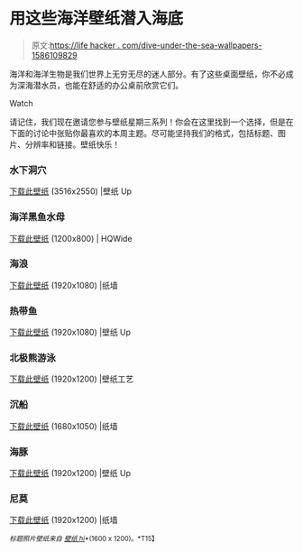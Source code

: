 # 用这些海洋壁纸潜入海底

> 原文:[https://life hacker . com/dive-under-the-sea-wallpapers-1586109829](https://lifehacker.com/dive-under-the-sea-with-these-ocean-wallpapers-1586109829)

海洋和海洋生物是我们世界上无穷无尽的迷人部分。有了这些桌面壁纸，你不必成为深海潜水员，也能在舒适的办公桌前欣赏它们。

Watch

请记住，我们现在邀请您参与壁纸星期三系列！你会在这里找到一个选择，但是在下面的讨论中张贴你最喜欢的本周主题。尽可能坚持我们的格式，包括标题、图片、分辨率和链接。壁纸快乐！

### 水下洞穴

[下载此壁纸](http://www.wallpaperup.com/332463/scuba_diving_diver_ocean_sea_underwater_shark.html) (3516x2550) |壁纸 Up

### 海洋黑鱼水母

[下载此壁纸](http://hqwide.com/ocean-dark-fish-medusa-glowing-underwater-alexander-semenov-wallpaper-67518/) (1200x800) | HQWide

### 海浪

[下载此壁纸](http://www.thepaperwall.com/wallpaper.php?view=f8408e9b567044e84782fcb86335873f182bfd3e) (1920x1080) |纸墙

### 热带鱼

[下载此壁纸](http://www.wallpaperup.com/27888/nature_animals_sealife_tropical_fishes_color_underwater_sea_ocean_coral_reef.html) (1920x1080) |壁纸 Up

### 北极熊游泳

[下载此壁纸](http://wallpaperscraft.com/wallpaper/polar_bear_underwater_swimming_diving_polar_16654) (1920x1200) |壁纸工艺

### 沉船

[下载此壁纸](http://www.thepaperwall.com/wallpaper.php?view=73b8e3c60adc202ec205ecd024056ad47a62d1cc) (1680x1050) |纸墙

### 海豚

[下载此壁纸](http://www.wallpaperup.com/11325/Whales_dolphins_underwater.html) (1920x1200) |壁纸 Up

### 尼莫

[下载此壁纸](http://www.thepaperwall.com/wallpaper.php?view=36e3d30f8d05bd211ed1762d535c467054cf0d73) (1920x1200) |纸墙

<small>*标题照片壁纸来自*</small> [<small>*壁纸 hi*</small>](http://www.wallpaperhi.com/Animals/Fish/water_ocean_fish_silhouette_1920x1200_wallpaper_94414/download_1600x1200)<small>*(1600 x 1200)。*T15】</small>
